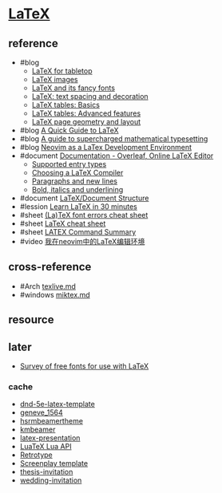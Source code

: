 # [LaTeX](https://www.latex-project.org/)

## reference

- #blog
	- [LaTeX for tabletop](https://vladar.bearblog.dev/latex-for-tabletop/)
	- [LaTeX images](https://vladar.bearblog.dev/latex-images/)
	- [LaTeX and its fancy fonts](https://vladar.bearblog.dev/latex-and-its-fancy-fonts/)
	- [LaTeX: text spacing and decoration](https://vladar.bearblog.dev/latex-text-spacing-and-decoration/)
	- [LaTeX tables: Basics](https://vladar.bearblog.dev/latex-tables-basics/)
	- [LaTeX tables: Advanced features](https://vladar.bearblog.dev/latex-tables-advanced-features/)
	- [LaTeX page geometry and layout](https://vladar.bearblog.dev/latex-page-geometry-and-layout/)
- #blog [A Quick Guide to LaTeX](https://lambdaland.org/posts/2025-02-06_latex_bootstrap/)
- #blog [A guide to supercharged mathematical typesetting](https://ejmastnak.com/tutorials/vim-latex/intro/)
- #blog [Neovim as a LaTex Development Environment](https://blog.epheme.re/software/nvim-latex.html)
- #document [Documentation - Overleaf, Online LaTeX Editor](https://www.overleaf.com/learn)
	- [Supported entry types](https://www.overleaf.com/learn/latex/Bibliography_management_with_biblatex)
	- [Choosing a LaTeX Compiler](https://www.overleaf.com/learn/latex/Choosing_a_LaTeX_Compiler)
	- [Paragraphs and new lines](https://www.overleaf.com/learn/latex/Paragraphs_and_new_lines)
	- [Bold, italics and underlining](https://www.overleaf.com/learn/latex/Bold%2C_italics_and_underlining)
- #document [LaTeX/Document Structure](https://en.wikibooks.org/wiki/LaTeX/Document_Structure)
- #lession [Learn LaTeX in 30 minutes](https://www.overleaf.com/learn/latex/Learn_LaTeX_in_30_minutes)
- #sheet [(La)TeX font errors cheat sheet](https://github.com/nschloe/tex-font-errors-cheatsheet)
- #sheet [LaTeX cheat sheet](https://wch.github.io/latexsheet)
- #sheet [LATEX Command Summary](https://www.bu.edu/math/files/2013/08/LongTeX1.pdf)
- #video [我在neovim中的LaTeX编辑环境](https://www.bilibili.com/video/BV1TWdiYbEzz)

## cross-reference

- #Arch [texlive.md](/bin/_arch/texlive.md)
- #windows [miktex.md](/opt/_windows/miktex.md)

## resource

## later

- [Survey of free fonts for use with LaTeX](https://github.com/linoferreira/latex-font-survey)

### cache

- [dnd-5e-latex-template](https://github.com/rpgtex/DND-5e-LaTeX-Template)
- [geneve_1564](https://github.com/raphink/geneve_1564)
- [hsrmbeamertheme](https://github.com/benjamin-weiss/hsrmbeamertheme)
- [kmbeamer](https://github.com/kmaed/kmbeamer)
- [latex-presentation](https://github.com/pmichaillat/latex-presentation)
- [LuaTeX Lua API](https://github.com/Josef-Friedrich/LuaTeX_Lua-API)
- [Retrotype](https://github.com/Vladar4/retrotype)
- [Screenplay template](https://www.overleaf.com/latex/templates/screenplay-template/grqmtrnytdhj)
- [thesis-invitation](https://github.com/logological/thesis-invitation)
- [wedding-invitation](https://gitlab.com/bengreenman/wedding-invitation)
